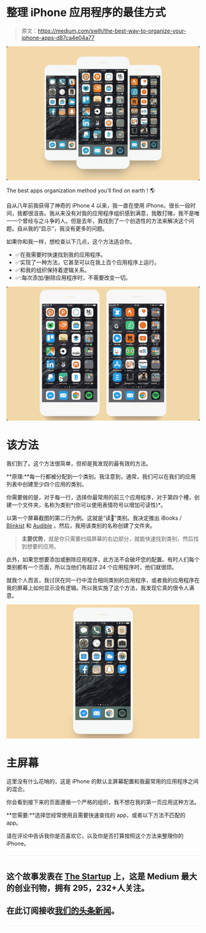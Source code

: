 # 整理 iPhone 应用程序的最佳方式

> 原文：<https://medium.com/swlh/the-best-way-to-organize-your-iphone-apps-d87ca4e04a77>

![](img/e8d0a9164bf004776fff2219fbc96468.png)

The best apps organization method you’ll find on earth ! 🌎

自从八年前我获得了神奇的 iPhone 4 以来，我一直在使用 iPhone。很长一段时间，我都很沮丧。我从来没有对我的应用程序组织感到满意，我敢打赌，我不是唯一一个曾经与之斗争的人。但是去年，我找到了一个创造性的方法来解决这个问题。自从我的“启示”，我没有更多的问题。

如果你和我一样，想检查以下几点，这个方法适合你。

*   ✅在我需要时快速找到我的应用程序。
*   ✅实现了一种方法，它甚至可以在我上百个应用程序上运行。
*   ✅和我的组织保持着逻辑关系。
*   ✅:每次添加/删除应用程序时，不需要改变一切。

![](img/5d49ab6f6a5a9574dd71f7fa5bab53bc.png)

# 该方法

我们到了。这个方法很简单，但却是我发现的最有效的方法。

**原理:**每一行都被分配到一个类别。我注意到，通常，我们可以在我们的应用列表中创建至少四个应用的类别。

你需要做的是，对于每一行，选择你最常用的前三个应用程序，对于第四个槽，创建一个文件夹，名称为类别*(你可以使用表情符号以增加可读性)*。

以第一个屏幕截图的第二行为例。这就是“读📖“类别。我决定推出 iBooks / [Blinkist](http://bit.ly/alex-blinkist) 和 [Audible](https://www.amazon.fr/dp/B01AUIE0CK?tag=AlexLevacher21) 。然后，我用该类别的名称创建了文件夹。

> **主要优势**，就是你只需要扫描屏幕的右边部分，就能快速找到类别，然后找到想要的应用。

此外，如果您想要添加或删除应用程序，此方法不会破坏您的配置。有时人们每个类别都有一个页面，所以当他们有超过 24 个应用程序时，他们就很烦。

就我个人而言，我讨厌在同一行中混合相同类别的应用程序，或者我的应用程序在我的屏幕上如何显示没有逻辑。所以我实施了这个方法，我发现它真的很令人满意。

![](img/b59730a5790bc44886ff07a9f0556c2f.png)

# 主屏幕

这里没有什么花哨的，这是 iPhone 的默认主屏幕配置和我最常用的应用程序之间的混合。

你会看到接下来的页面遵循一个严格的组织，我不想在我的第一页应用这种方法。

**您需要:**选择您经常使用且需要快速查找的 app，或者以下方法不匹配的 app。

请在评论中告诉我你是否喜欢它，以及你是否打算按照这个方法来整理你的 iPhone。

![](img/731acf26f5d44fdc58d99a6388fe935d.png)

## 这个故事发表在 [The Startup](https://medium.com/swlh) 上，这是 Medium 最大的创业刊物，拥有 295，232+人关注。

## 在此订阅接收[我们的头条新闻](http://growthsupply.com/the-startup-newsletter/)。

![](img/731acf26f5d44fdc58d99a6388fe935d.png)